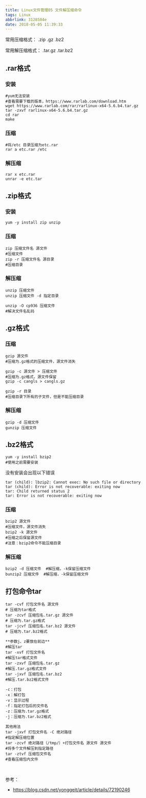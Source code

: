 ```yaml
---
title: Linux文件管理05 文件解压缩命令
tags: Linux
abbrlink: 3128504e
date: 2018-05-05 11:39:33
---
```



常用压缩格式： .zip	    .gz		.bz2

常用解压缩格式： .tar.gz		.tar.bz2	


## .rar格式 
### 安装
```
#yum无法安装
#查看需要下载的版本，https://www.rarlab.com/download.htm
wget https://www.rarlab.com/rar/rarlinux-x64-5.6.b4.tar.gz
tar -zxvf rarlinux-x64-5.6.b4.tar.gz
cd rar
make
```

### 压缩
```
#将/etc 目录压缩为etc.rar 
rar a etc.rar /etc
```

### 解压缩
```
rar x etc.rar 
unrar -e etc.tar
```
<!--more-->

## .zip格式
### 安装
```
yum -y install zip unzip
```

### 压缩
```
zip 压缩文件名 源文件   
#压缩文件
zip -r 压缩文件名 源目录  
#压缩目录
```

### 解压缩
```
unzip 压缩文件
unzip 压缩文件 -d 指定目录

unzip -O cp936 压缩文件
#解决文件名乱码
```

## .gz格式

### 压缩
```
gzip 源文件
#压缩为.gz格式的压缩文件，源文件消失

gzip -c 源文件 > 压缩文件
#压缩为.gz格式，源文件保留
gzip -c cangls > cangls.gz

gzip -r 目录
#压缩目录下所有的子文件，但是不能压缩目录
```

### 解压缩
```
gzip -d 压缩文件 
gunzip 压缩文件	
```


## .bz2格式
```
yum -y install bzip2
#使用之前需要安装
```

没有安装会出现以下错误
```
tar (child): lbzip2: Cannot exec: No such file or directory 
tar (child): Error is not recoverable: exiting now 
tar: Child returned status 2 
tar: Error is not recoverable: exiting now
```

### 压缩
```
bzip2 源文件 
#压缩文件，源文件消失
bzip2 -k 源文件 
#压缩之后保留源文件 
#注意：bzip2命令不能压缩目录
```
### 解压缩
```
bzip2 -d 压缩文件  #解压缩，-k保留压缩文件
bunzip2 压缩文件  #解压缩，-k保留压缩文件
```


## 打包命令tar
```
tar -cvf 打包文件名 源文件 
# 压缩为tar格式
tar -zcvf 压缩包名.tar.gz 源文件 
# 压缩为.tar.gz格式
tar -jcvf 压缩包名.tar.bz2 源文件 
# 压缩为.tar.bz2格式

**参数j、z要放在前边**
#解压tar
tar -xvf 打包文件名 
#解压tar格式文件
tar -zxvf 压缩包名.tar.gz 
#解压.tar.gz格式文件
tar -jxvf 压缩包名.tar.bz2 
#解压.tar.bz2格式文件

-c：打包
-x：解打包
-v：显示过程
-f：指定打包后的文件名
-z：压缩为.tar.gz格式
-j：压缩为.tar.bz2格式

其他用法
tar -jxvf 打包文件名 -C 绝对路径 
#指定解压缩位置
tar -zcvf 绝对路径（/tmp/）+打包文件名 源文件 源文件 
#将多个文件解压到指定路径
tar -ztvf 压缩包文件名 
#查看压缩包内文件
```

<br>

参考：
* https://blog.csdn.net/yonggeit/article/details/72190246

